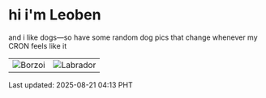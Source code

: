 # hi i'm Leoben

and i like dogs—so have some random dog pics that change whenever my CRON feels like it

|  |  |
|--------|----------|
| ![Borzoi](https://random-dog-vercel.vercel.app/api/random-borzoi?v=1755720781) | ![Labrador](https://random-dog-vercel.vercel.app/api/random-labrador?v=1755720781) |

Last updated: 2025-08-21 04:13 PHT
